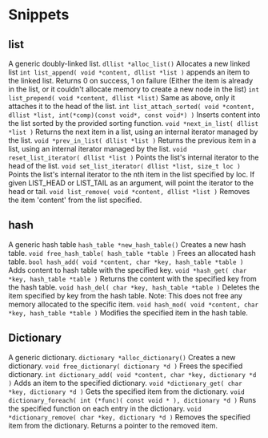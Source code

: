# Snippets

## list
A generic doubly-linked list.
`dllist *alloc_list()` Allocates a new linked list
`int list_append( void *content, dllist *list )` appends an item to the linked list. Returns 0 on success, 1 on failure (Either the item is already in the list, or it couldn't allocate memory to create a new node in the list)
`int list_prepend( void *content, dllist *list)` Same as above, only it attaches it to the head of the list.
`int list_attach_sorted( void *content, dllist *list, int(*comp)(const void*, const void*) )` Inserts content into the list sorted by the provided sorting function.
`void *next_in_list( dllist *list )` Returns the next item in a list, using an internal iterator managed by the list.
`void *prev_in_list( dllist *list )` Returns the previous item in a list, using an internal iterator managed by the list.
`void reset_list_iterator( dllist *list )` Points the list's internal iterator to the head of the list.
`void set_list_iterator( dllist *list, size_t loc )` Points the list's internal iterator to the nth item in the list specified by loc. If given LIST_HEAD or LIST_TAIL as an argument, will point the iterator to the head or tail.
`void list_remove( void *content, dllist *list )` Removes the item 'content' from the list specified.

## hash
A generic hash table
`hash_table *new_hash_table()` Creates a new hash table.
`void free_hash_table( hash_table *table )` Frees an allocated hash table.
`bool hash_add( void *content, char *key, hash_table *table )` Adds content to hash table with the specified key.
`void *hash_get( char *key, hash_table *table )` Returns the content with the specified key from the hash table.
`void hash_del( char *key, hash_table *table )` Deletes the item specified by key from the hash table. Note: This does not free any memory allocated to the specific item.
`void hash_mod( void *content, char *key, hash_table *table )` Modifies the specified item in the hash table.

## Dictionary
A generic dictionary.
`dictionary *alloc_dictionary()` Creates a new dictionary.
`void free_dictionary( dictionary *d )` Frees the specified dictionary.
`int dictionary_add( void *content, char *key, dictionary *d )` Adds an item to the specified dictionary.
`void *dictionary_get( char *key, dictionary *d )` Gets the specified item from the dictionary.
`void dictionary_foreach( int (*func)( const void * ), dictionary *d )` Runs the specified function on each entry in the dictionary.
`void *dictionary_remove( char *key, dictionary *d )` Removes the specified item from the dictionary. Returns a pointer to the removed item.
